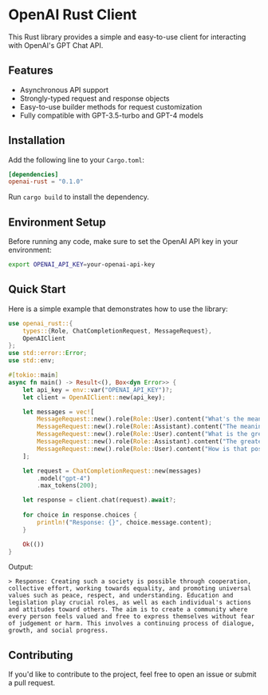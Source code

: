 # OpenAI Rust Client

This Rust library provides a simple and easy-to-use client for interacting with OpenAI's GPT Chat API.

## Features

- Asynchronous API support
- Strongly-typed request and response objects
- Easy-to-use builder methods for request customization
- Fully compatible with GPT-3.5-turbo and GPT-4 models

## Installation

Add the following line to your `Cargo.toml`:

```toml
[dependencies]
openai-rust = "0.1.0"
```

Run `cargo build` to install the dependency.

## Environment Setup

Before running any code, make sure to set the OpenAI API key in your environment:

```bash
export OPENAI_API_KEY=your-openai-api-key
```

## Quick Start

Here is a simple example that demonstrates how to use the library:

```rust
use openai_rust::{
    types::{Role, ChatCompletionRequest, MessageRequest},
    OpenAIClient
};
use std::error::Error;
use std::env;

#[tokio::main]
async fn main() -> Result<(), Box<dyn Error>> {
    let api_key = env::var("OPENAI_API_KEY")?;
    let client = OpenAIClient::new(api_key);

    let messages = vec![
        MessageRequest::new().role(Role::User).content("What's the meaning of life?"),
        MessageRequest::new().role(Role::Assistant).content("The meaning of life is to serve the greater good."),
        MessageRequest::new().role(Role::User).content("What is the greatest good?"),
        MessageRequest::new().role(Role::Assistant).content("The greatest good is to live in a society that values liberty and justice for all."),
        MessageRequest::new().role(Role::User).content("How is that possible?"),
    ];

    let request = ChatCompletionRequest::new(messages)
        .model("gpt-4")    
        .max_tokens(200);

    let response = client.chat(request).await?;
    
    for choice in response.choices {
        println!("Response: {}", choice.message.content);
    }

    Ok(())
}
```

Output:

```
> Response: Creating such a society is possible through cooperation, collective effort, working towards equality, and promoting universal values such as peace, respect, and understanding. Education and legislation play crucial roles, as well as each individual's actions and attitudes toward others. The aim is to create a community where every person feels valued and free to express themselves without fear of judgement or harm. This involves a continuing process of dialogue, growth, and social progress.
```

## Contributing

If you'd like to contribute to the project, feel free to open an issue or submit a pull request.
